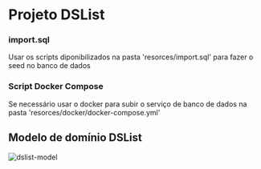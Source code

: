 # Projeto DSList

### import.sql
Usar os scripts diponibilizados na pasta 'resorces/import.sql' para fazer o seed no banco de dados

### Script Docker Compose
Se necessário usar o docker para subir o serviço de banco de dados na pasta 'resorces/docker/docker-compose.yml'

## Modelo de domínio DSList

![dslist-model](https://github.com/user-attachments/assets/c29256b9-a024-43ef-b5ec-8d9651e35203)
